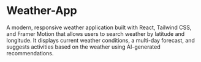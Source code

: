 # Weather-App
A modern, responsive weather application built with React, Tailwind CSS, and Framer Motion that allows users to search weather by latitude and longitude. It displays current weather conditions, a multi-day forecast, and suggests activities based on the weather using AI-generated recommendations.
